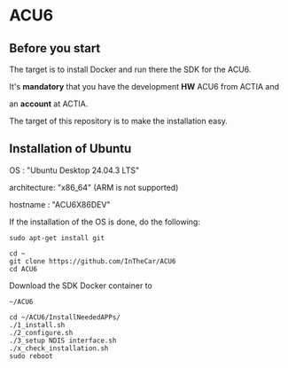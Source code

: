 # ACU6
## Before you start
The target is to install Docker and run there the SDK for the ACU6.

It's **mandatory** that you have the development **HW** ACU6 from ACTIA and 

an **account** at ACTIA.

The target of this repository is to make the installation easy.

## Installation of Ubuntu
OS          : "Ubuntu Desktop 24.04.3 LTS"

architecture: "x86_64" (ARM is not supported)

hostname    : "ACU6X86DEV"

If the installation of the OS is done, do the following:

```
sudo apt-get install git
```

```
cd ~
git clone https://github.com/InTheCar/ACU6
cd ACU6
```
Download the SDK Docker container to
```
~/ACU6
```

```
cd ~/ACU6/InstallNeededAPPs/
./1_install.sh
./2_configure.sh
./3_setup NDIS interface.sh
./x_check_installation.sh
sudo reboot
```




